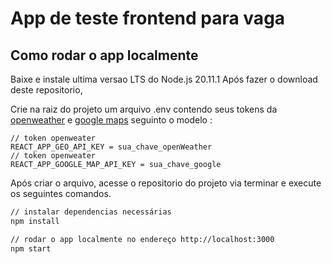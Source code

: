 # App de teste frontend para vaga


## Como rodar o app localmente

Baixe e instale ultima versao LTS do Node.js 20.11.1
Após fazer o download deste repositorio, 

Crie na raiz do projeto um arquivo .env contendo seus tokens da [openweather](https://home.openweathermap.org/api_keys) e [google maps](https://console.cloud.google.com/google/maps-apis/) seguinto o modelo :
```
// token openweater
REACT_APP_GEO_API_KEY = sua_chave_openWeather
// token openweater
REACT_APP_GOOGLE_MAP_API_KEY = sua_chave_google
```

Após criar o arquivo, acesse o repositorio do projeto via terminar e execute os seguintes comandos.

```bash
// instalar dependencias necessárias
npm install

// rodar o app localmente no endereço http://localhost:3000
npm start
```
